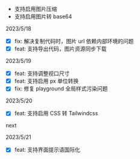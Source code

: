 -  支持启用图片压缩
-  支持启用图片转 base64

2023/5/18

-  [x] fix: 解决复制代码时，图片 url 依赖内部环境的问题
-  [x] feat: 支持导出代码，图片资源同步下载

2023/5/19

-  [x] feat: 支持调整视口尺寸
-  [x] feat: 支持启用 px 单位转换
-  [x] fix: 修复 playground 全局样式污染问题

2023/5/20

-  [x] feat: 支持启用 CSS 转 Tailwindcss

next

2023/5/21

-  [x] feat: 支持界面提示语国际化
